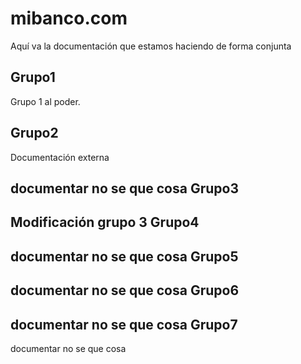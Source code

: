 mibanco.com
===========

Aquí va la documentación que estamos haciendo de forma conjunta

Grupo1
------
Grupo 1 al poder.

Grupo2
------
Documentación externa


documentar no se que cosa
Grupo3
------

Modificación grupo 3
Grupo4
------

documentar no se que cosa
Grupo5
------

documentar no se que cosa
Grupo6
------

documentar no se que cosa
Grupo7
------

documentar no se que cosa
